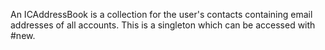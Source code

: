 An ICAddressBook is a collection for the user's contacts containing email addresses of all accounts.
This is a singleton which can be accessed with #new.